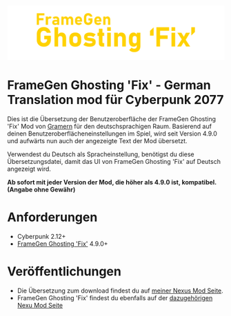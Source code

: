![FrameGen Ghosting 'Fix' logo](https://raw.githubusercontent.com/gramern/cp77-ghosting-fix/main/docs/assets/images/fgghostingfix_title_2000_500.png)

# FrameGen Ghosting 'Fix' - German Translation mod für Cyberpunk 2077
Dies ist die Übersetzung der Benutzeroberfläche der FrameGen Ghosting 'Fix' Mod von [Gramern](https://github.com/gramern/cp77-ghosting-fix) für den deutschsprachigen Raum. Basierend auf deinen Benutzeroberflächeneinstellungen im Spiel, wird seit Version 4.9.0 und aufwärts nun auch der angezeigte Text der Mod übersetzt.

Verwendest du Deutsch als Spracheinstellung, benötigst du diese Übersetzungsdatei, damit das UI von FrameGen Ghosting 'Fix' auf Deutsch angezeigt wird.

**Ab sofort mit jeder Version der Mod, die höher als 4.9.0 ist, kompatibel. (Angabe ohne Gewähr)**

# Anforderungen
+ Cyberpunk 2.12+
+ [FrameGen Ghosting 'Fix'](https://www.nexusmods.com/cyberpunk2077/mods/13029?tab=files) 4.9.0+

# Veröffentlichungen
+ Die Übersetzung zum download findest du auf [meiner Nexus Mod Seite](https://www.nexusmods.com/cyberpunk2077/mods/15367).
+ FrameGen Ghosting 'Fix' findest du ebenfalls auf der [dazugehörigen Nexu Mod Seite](https://www.nexusmods.com/cyberpunk2077/mods/13029)